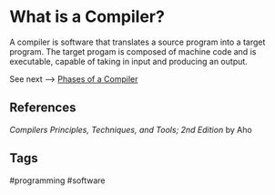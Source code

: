 # What is a Compiler?

A compiler is software that translates a source program into a target program. The target progam is composed of machine code and is executable, capable of taking in input and producing an output.  

See next --> [Phases of a Compiler](../202402060533)

## References
*Compilers Principles, Techniques, and Tools; 2nd Edition* by Aho  

## Tags
#programming #software
